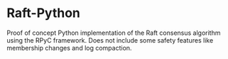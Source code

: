 # Raft-Python
Proof of concept Python implementation of the Raft consensus algorithm using the RPyC framework.
Does not include some safety features like membership changes and log compaction.
